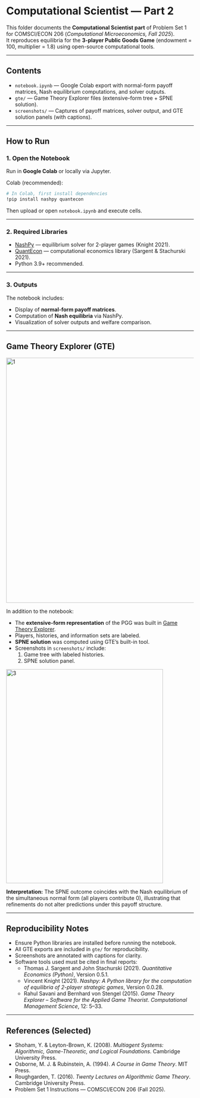 # Computational Scientist — Part 2

This folder documents the **Computational Scientist part** of Problem Set 1 for COMSCI/ECON 206 (*Computational Microeconomics, Fall 2025*).  
It reproduces equilibria for the **3-player Public Goods Game** (endowment = 100, multiplier = 1.8) using open-source computational tools.

---

## Contents

- `notebook.ipynb` — Google Colab export with normal-form payoff matrices, Nash equilibrium computations, and solver outputs.  
- `gte/` — Game Theory Explorer files (extensive-form tree + SPNE solution).  
- `screenshots/` — Captures of payoff matrices, solver output, and GTE solution panels (with captions).  

---

## How to Run

### 1. Open the Notebook
Run in **Google Colab** or locally via Jupyter.

Colab (recommended):  
```bash
# In Colab, first install dependencies
!pip install nashpy quantecon
```
Then upload or open `notebook.ipynb` and execute cells.

---

### 2. Required Libraries

- [NashPy](https://nashpy.readthedocs.io/en/stable/) — equilibrium solver for 2-player games (Knight 2021).  
- [QuantEcon](https://quantecon.org/quantecon-py/) — computational economics library (Sargent & Stachurski 2021).  
- Python 3.9+ recommended.

---

### 3. Outputs

The notebook includes:

- Display of **normal-form payoff matrices**.  
- Computation of **Nash equilibria** via NashPy.  
- Visualization of solver outputs and welfare comparison.  

---

## Game Theory Explorer (GTE)

<img width="1144" height="657" alt="1" src="https://github.com/user-attachments/assets/ee58331d-8f64-4bde-936e-37a0fe9e372c" />

In addition to the notebook:

- The **extensive-form representation** of the PGG was built in [Game Theory Explorer](http://www.gametheoryexplorer.org/).  
- Players, histories, and information sets are labeled.  
- **SPNE solution** was computed using GTE’s built-in tool.  
- Screenshots in `screenshots/` include:  
  1. Game tree with labeled histories.  
  2. SPNE solution panel.  

<img width="421" height="574" alt="3" src="https://github.com/user-attachments/assets/c21efd5b-ea1e-4e3d-ab1b-018c905be75e" />

**Interpretation:** The SPNE outcome coincides with the Nash equilibrium of the simultaneous normal form (all players contribute 0), illustrating that refinements do not alter predictions under this payoff structure.

---

## Reproducibility Notes

- Ensure Python libraries are installed before running the notebook.  
- All GTE exports are included in `gte/` for reproducibility.  
- Screenshots are annotated with captions for clarity.  
- Software tools used must be cited in final reports:  
  - Thomas J. Sargent and John Stachurski (2021). *Quantitative Economics (Python)*, Version 0.5.1.  
  - Vincent Knight (2021). *Nashpy: A Python library for the computation of equilibria of 2-player strategic games*, Version 0.0.28.  
  - Rahul Savani and Bernhard von Stengel (2015). *Game Theory Explorer – Software for the Applied Game Theorist*. *Computational Management Science*, 12: 5–33.  

---

## References (Selected)

- Shoham, Y. & Leyton-Brown, K. (2008). *Multiagent Systems: Algorithmic, Game-Theoretic, and Logical Foundations*. Cambridge University Press.  
- Osborne, M. J. & Rubinstein, A. (1994). *A Course in Game Theory*. MIT Press.  
- Roughgarden, T. (2016). *Twenty Lectures on Algorithmic Game Theory*. Cambridge University Press.  
- Problem Set 1 Instructions — COMSCI/ECON 206 (Fall 2025).  

